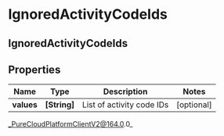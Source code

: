 # IgnoredActivityCodeIds

## IgnoredActivityCodeIds

## Properties

|Name | Type | Description | Notes|
|------------ | ------------- | ------------- | -------------|
| **values** | **[String]** | List of activity code IDs | [optional] |



_PureCloudPlatformClientV2@164.0.0_
